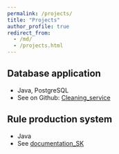 ```yaml
---
permalink: /projects/
title: "Projects"
author_profile: true
redirect_from: 
  - /md/
  - /projects.html
---
```



## Database application
* Java, PostgreSQL
* See on Github: [Cleaning_service](https://github.com/fiit-dbs-2018/dbs2018-project-harnusek)


## Rule production system
* Java
* See [documentation_SK](https://harnusek.github.io/files/production-rule-system.pdf)
